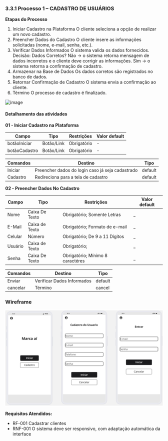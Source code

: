 ### 3.3.1 Processo 1 – CADASTRO DE USUÁRIOS

**Etapas do Processo**
01. Iniciar Cadastro na Plataforma
O cliente seleciona a opção de realizar um novo cadastro.
02. Preencher Dados do Cadastro
O cliente insere as informações solicitadas (nome, e-mail, senha, etc.).
03. Verificar Dados Informados
O sistema valida os dados fornecidos.
Decisão: Dados Corretos?
Não → o sistema retorna mensagem de dados incorretos e o cliente deve corrigir as informações.
Sim → o sistema retorna a confirmação de cadastro.
04. Armazenar na Base de Dados
Os dados corretos são registrados no banco de dados.
05. Retornar Confirmação de Cadastro
O sistema envia a confirmação ao cliente.
06. Término
O processo de cadastro é finalizado.

<img width="1113" height="438" alt="image" src="https://github.com/user-attachments/assets/94f99d59-cff4-45a5-a85e-34aa32f25d88" />




#### Detalhamento das atividades
**01 - Iniciar Cadastro na Plataforma**

| **Campo**       | **Tipo**         | **Restrições** | **Valor default** |
| ---             | ---              | ---            | ---               |
| botãoIniciar | Botão/Link  |   Obrigatório             |        -           |
| botãoCadastro | Botão/Link  |   Obrigatório             |        -           |

| **Comandos**         |  **Destino**                   | **Tipo** |
| ---                  | ---                            | ---               |
| Iniciar | Preencher dados do login caso já seja cadastrado  | default |
| Cadastro      |             Redireciona para a tela de cadastro                   |        default          |


**02 - Preencher Dados No Cadastro**


| **Campo**       | **Tipo**         | **Restrições** | **Valor default** |
| ---             | ---              | ---               | ---            |
| Nome            | Caixa De Texto   | Obrigatório; Somente Letras        |      _    |
| E-Mail | Caixa de Texto  |  Obrigatório; Formato de e-mail              |         _          |
| Celular             | Número              | Obrigatório; De 9 a 11 Dígitos            |      _       |
| Usuário | Caixa de Texto  |  Obrigatório;               |         _          |
| Senha             | Caixa De Texto             | Obrigatório; Mínimo 8 caractéres            |      _       |


| **Comandos**         |  **Destino**                   | **Tipo** |
| ---                  | ---                            | ---               |
| Enviar               | Verificar Dados Informados             | default           |
| cancelar            | Término  | cancel               |

### Wireframe

![Wireframe](../images/Wireframe001.jpg)

**Requisitos Atendidos:**
- RF-001	Cadastrar clientes
- RNF-001	O sistema deve ser responsivo, com adaptação automática da interface



